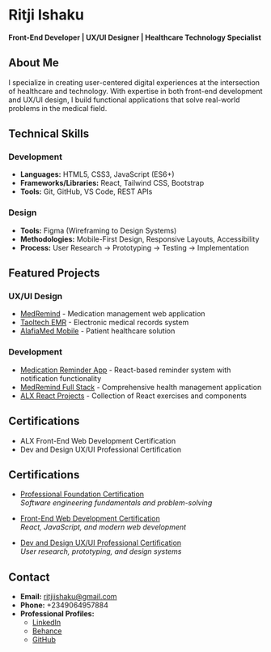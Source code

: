 # Ritji Ishaku
**Front-End Developer | UX/UI Designer | Healthcare Technology Specialist**

## About Me
I specialize in creating user-centered digital experiences at the intersection of healthcare and technology. With expertise in both front-end development and UX/UI design, I build functional applications that solve real-world problems in the medical field.

## Technical Skills
### Development
- **Languages:** HTML5, CSS3, JavaScript (ES6+)
- **Frameworks/Libraries:** React, Tailwind CSS, Bootstrap
- **Tools:** Git, GitHub, VS Code, REST APIs

### Design
- **Tools:** Figma (Wireframing to Design Systems)
- **Methodologies:** Mobile-First Design, Responsive Layouts, Accessibility
- **Process:** User Research → Prototyping → Testing → Implementation

## Featured Projects
### UX/UI Design
- [MedRemind](https://www.figma.com/design/Cz55R90J2BZeSz7bnZ1Hjd/MedMind-Web-Application) - Medication management web application
- [Taoltech EMR](https://www.figma.com/design/qIfWIqQJLia9CmHrh8XOhw/EMR-PROJECT-(Copy)) - Electronic medical records system
- [AlafiaMed Mobile](https://www.figma.com/design/r15VBlnZq7WK44W39KnCEP/AlafiaMed-Project-File) - Patient healthcare solution

### Development
- [Medication Reminder App](https://github.com/ritjiishaku/medication-reminder-app) - React-based reminder system with notification functionality
- [MedRemind Full Stack](https://github.com/ritjiishaku/medremind) - Comprehensive health management application
- [ALX React Projects](https://github.com/ritjiishaku/alx-fe-reactjs) - Collection of React exercises and components

## Certifications
- ALX Front-End Web Development Certification
- Dev and Design UX/UI Professional Certification
## Certifications

- [Professional Foundation Certification](https://drive.google.com/file/d/1eaTH1hq57rD1FEL5uVwjCI5FMzFyQdYc/view?usp=sharing)  
  *Software engineering fundamentals and problem-solving*

- [Front-End Web Development Certification]()  
  *React, JavaScript, and modern web development*

- [Dev and Design UX/UI Professional Certification](https://drive.google.com/file/d/16dRi7JvWAODIOblyRexi-SPXgPCPPBa7/view?usp=sharing)  
  *User research, prototyping, and design systems*

## Contact
- **Email:** ritjiishaku@gmail.com
- **Phone:** +2349064957884
- **Professional Profiles:**
  - [LinkedIn](https://www.linkedin.com/in/ritjiishaku)
  - [Behance](https://www.behance.net/ritjiishaku)
  - [GitHub](https://github.com/ritjiishaku)
